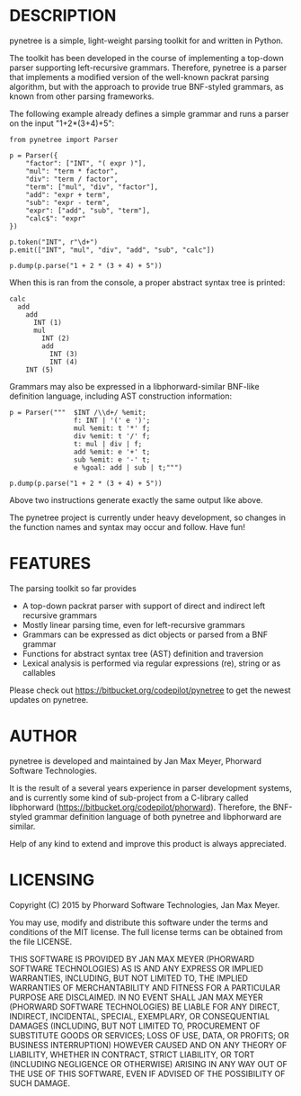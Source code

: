 
DESCRIPTION
===========

pynetree is a simple, light-weight parsing toolkit for and written in Python.

The toolkit has been developed in the course of implementing a top-down parser supporting left-recursive grammars. Therefore, pynetree is a parser that implements a modified version of the well-known packrat parsing algorithm, but with the approach to provide true BNF-styled grammars, as known from other parsing frameworks.

The following example already defines a simple grammar and runs a parser on the input "1+2*(3+4)+5":

	from pynetree import Parser

	p = Parser({
		"factor": ["INT", "( expr )"],
		"mul": "term * factor",
		"div": "term / factor",
		"term": ["mul", "div", "factor"],
		"add": "expr + term",
		"sub": "expr - term",
		"expr": ["add", "sub", "term"],
		"calc$": "expr"
	})

	p.token("INT", r"\d+")
	p.emit(["INT", "mul", "div", "add", "sub", "calc"])

	p.dump(p.parse("1 + 2 * (3 + 4) + 5"))


When this is ran from the console, a proper abstract syntax tree is printed:

	calc
	  add
		add
		  INT (1)
		  mul
			INT (2)
			add
			  INT (3)
			  INT (4)
		INT (5)

Grammars may also be expressed in a libphorward-similar BNF-like definition language, including AST construction information:

	p = Parser("""	$INT /\\d+/ %emit;
					f: INT | '(' e ')';
					mul %emit: t '*' f;
					div %emit: t '/' f;
					t: mul | div | f;
					add %emit: e '+' t;
					sub %emit: e '-' t;
					e %goal: add | sub | t;""")

	p.dump(p.parse("1 + 2 * (3 + 4) + 5"))

Above two instructions generate exactly the same output like above.

The pynetree project is currently under heavy development, so changes in the function names and syntax may occur and follow. Have fun!


FEATURES
========

The parsing toolkit so far provides

- A top-down packrat parser with support of direct and indirect left recursive grammars
- Mostly linear parsing time, even for left-recursive grammars
- Grammars can be expressed as dict objects or parsed from a BNF grammar
- Functions for abstract syntax tree (AST) definition and traversion
- Lexical analysis is performed via regular expressions (re), string or as callables

Please check out https://bitbucket.org/codepilot/pynetree to get the newest updates on pynetree.


AUTHOR
======

pynetree is developed and maintained by Jan Max Meyer, Phorward Software Technologies.

It is the result of a several years experience in parser development systems, and is currently some kind of sub-project from a C-library called libphorward (https://bitbucket.org/codepilot/phorward). Therefore, the BNF-styled grammar definition language of both pynetree and libphorward are similar.

Help of any kind to extend and improve this product is always appreciated.


LICENSING
=========

Copyright (C) 2015 by Phorward Software Technologies, Jan Max Meyer.

You may use, modify and distribute this software under the terms and conditions of the MIT license. The full license terms can be obtained from the file LICENSE.

THIS SOFTWARE IS PROVIDED BY JAN MAX MEYER (PHORWARD SOFTWARE TECHNOLOGIES) AS IS AND ANY EXPRESS OR IMPLIED WARRANTIES, INCLUDING, BUT NOT LIMITED TO, THE IMPLIED WARRANTIES OF MERCHANTABILITY AND FITNESS FOR A PARTICULAR PURPOSE ARE DISCLAIMED. IN NO EVENT SHALL JAN MAX MEYER (PHORWARD SOFTWARE TECHNOLOGIES) BE LIABLE FOR ANY DIRECT, INDIRECT, INCIDENTAL, SPECIAL, EXEMPLARY, OR CONSEQUENTIAL DAMAGES (INCLUDING, BUT NOT LIMITED TO, PROCUREMENT OF SUBSTITUTE GOODS OR SERVICES; LOSS OF USE, DATA, OR PROFITS; OR BUSINESS INTERRUPTION) HOWEVER CAUSED AND ON ANY THEORY OF LIABILITY, WHETHER IN CONTRACT, STRICT LIABILITY, OR TORT (INCLUDING NEGLIGENCE OR OTHERWISE) ARISING IN ANY WAY OUT OF THE USE OF THIS SOFTWARE, EVEN IF ADVISED OF THE POSSIBILITY OF SUCH DAMAGE.

